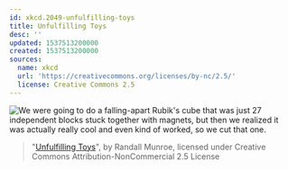 ```yaml
---
id: xkcd.2049-unfulfilling-toys
title: Unfulfilling Toys
desc: ''
updated: 1537513200000
created: 1537513200000
sources:
  name: xkcd
  url: 'https://creativecommons.org/licenses/by-nc/2.5/'
  license: Creative Commons 2.5
---
```

![We were going to do a falling-apart Rubik's cube that was just 27 independent blocks stuck together with magnets, but then we realized it was actually really cool and even kind of worked, so we cut that one.](https://imgs.xkcd.com/comics/unfulfilling_toys.png)
> "[Unfulfilling Toys](https://xkcd.com/2049/)", by Randall Munroe, licensed under Creative Commons Attribution-NonCommercial 2.5 License
